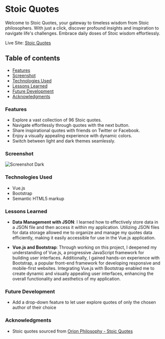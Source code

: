 # Stoic Quotes

Welcome to Stoic Quotes, your gateway to timeless wisdom from Stoic philosophers. With just a click, discover profound insights and inspiration to navigate life's challenges. Embrace daily doses of Stoic wisdom effortlessly.

Live Site: [Stoic Quotes](https://isushmoy.github.io/stoic-quotes/)

## Table of contents

- [Features](#features)
- [Screenshot](#screenshot)
- [Technologies Used](#technologies-used)
- [Lessons Learned](#lessons-learned)
- [Future Development](#future-development)
- [Acknowledgments](#acknowledgments)

### Features

- Explore a vast collection of 96 Stoic quotes.
- Navigate effortlessly through quotes with the next button.
- Share inspirational quotes with friends on Twitter or Facebook.
- Enjoy a visually appealing experience with dynamic colors.
- Switch between light and dark themes seamlessly.

### Screenshot

![Screenshot Dark](/public/screenshot-dark.png)

### Technologies Used

- Vue.js
- Bootstrap
- Semantic HTML5 markup

### Lessons Learned

- **Data Management with JSON**: I learned how to effectively store data in a JSON file and then access it within my application. Utilizing JSON files for data storage allowed me to organize and manage my quotes data efficiently, making it easily accessible for use in the Vue.js application.

- **Vue.js and Bootstrap**: Through working on this project, I deepened my understanding of Vue.js, a progressive JavaScript framework for building user interfaces. Additionally, I gained hands-on experience with Bootstrap, a popular front-end framework for developing responsive and mobile-first websites. Integrating Vue.js with Bootstrap enabled me to create dynamic and visually appealing user interfaces, enhancing the overall functionality and aesthetics of my application.

### Future Development

- Add a drop-down feature to let user explore quotes of only the chosen author of their choice

### Acknowledgments

- Stoic quotes sourced from [Orion Philosophy - Stoic Quotes](https://www.orionphilosophy.com/stoic-blog/stoic-quotes)
